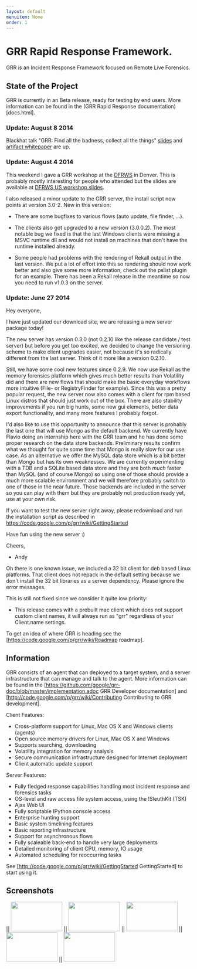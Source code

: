 ```yaml
---
layout: default
menuitem: Home
order: 1
---
```


# GRR Rapid Response Framework.

GRR is an Incident Response Framework focused on Remote Live Forensics.

## State of the Project

GRR is currently in an Beta release, ready for testing by end users. More
information can be found in the (GRR Rapid Response documentation)[docs.html].

### Update: August 8 2014

Blackhat talk "GRR: Find all the badness, collect all the things"
[slides](docs/References/Presentations/GRR_Blackhat_2014_Greg_Castle.html) and
[artifact
whitepaper](docs/References/Papers/GRR_Artifacts_Whitepaper_Blackhat2014_Greg_Castle.html)
are up.

### Update: August 4 2014

This weekend I gave a GRR workshop at the [DFRWS](http://dfrws.org/) in
Denver. This is probably mostly interesting for people who attended but the
slides are available at [DFRWS US workshop
slides](docs/References/Presentations/DFRWS_US_2014.html).

I also released a minor update to the GRR server, the install script now points
at version 3.0-2. New in this version:

  * There are some bugfixes to various flows (auto update, file finder, ...).

  * The clients also got upgraded to a new version (3.0.0.2). The most notable
    bug we fixed is that the last Windows clients were missing a MSVC runtime
    dll and would not install on machines that don't have the runtime installed
    already.

  * Some people had problems with the rendering of Rekall output in the last
    version. We put a lot of effort into this so rendering should now work
    better and also give some more information, check out the pslist plugin for
    an example. There has been a Rekall release in the meantime so now you need
    to run v1.0.3 on the server.

### Update: June 27 2014

Hey everyone,

I have just updated our download site, we are releasing a new
server package today!

The new server has version 0.3.0 (not 0.2.10 like the release
candidate / test server) but before you get too excited, we
decided to change the versioning scheme to make client upgrades
easier, not because it's so radically different from the last
server. Think of it more like a version 0.2.10.

Still, we have some cool new features since 0.2.9. We now use
Rekall as the memory forensics platform which gives much better
results than Volatility did and there are new flows that should
make the basic everyday workflows more intuitive (File- or
RegistryFinder for example). Since this was a pretty popular
request, the new server now also comes with a client for rpm
based Linux distros that should just work out of the box. There
are also stability improvements if you run big hunts, some new
gui elements, better data export functionality, and many more
features I probably forgot.

I'd also like to use this opportunity to announce that this
server is probably the last one that will use Mongo as the
default backend. We currently have Flavio doing an internship
here with the GRR team and he has done some proper research on
the data store backends. Preliminary results confirm what we
thought for quite some time that Mongo is really slow for our use
case. As an alternative we offer the MySQL data store which is a
bit better than Mongo but has its own weaknesses. We are
currently experimenting with a TDB and a SQLite based data store
and they are both *much* faster than MySQL (and of course Mongo)
so using one of those should provide a much more scalable
environment and we will therefore probably switch to one of those
in the near future. Those backends are included in the server so
you can play with them but they are probably not production ready
yet, use at your own risk.

If you want to test the new server right away, please redownload
and run the installation script as described in
https://code.google.com/p/grr/wiki/GettingStarted

Have fun using the new server :)

Cheers,
- Andy


Oh there is one known issue, we included a 32 bit client for deb
based Linux platforms. That client does not repack in the default
setting because we don't install the 32 bit libraries as a server
dependency. Please ignore the error messages.

This is still not fixed since we consider it quite low priority:

  * This release comes with a prebuilt mac client which does not support custom
    client names, it will always run as "grr" regardless of your Client.name
    settings.

To get an idea of where GRR is heading see the
[https://code.google.com/p/grr/wiki/Roadmap roadmap].

## Information

GRR consists of an agent that can deployed to a target system, and a server
infrastructure that can manage and talk to the agent. More information can be
found in the [https://github.com/google/grr-doc/blob/master/implementation.adoc
GRR Developer documentation] and [http://code.google.com/p/grr/wiki/Contributing
Contributing to GRR development].<br>

Client Features:

  * Cross-platform support for Linux, Mac OS X and Windows clients (agents)
  * Open source memory drivers for Linux, Mac OS X and Windows
  * Supports searching, downloading
  * Volatility integration for memory analysis
  * Secure communication infrastructure designed for Internet deployment
  * Client automatic update support

Server Features:

  * Fully fledged response capabilities handling most incident response and forensics tasks
  * OS-level and raw access file system access, using the !SleuthKit (TSK)
  * Ajax Web UI
  * Fully scriptable IPython console access
  * Enterprise hunting support
  * Basic system timelining features
  * Basic reporting infrastructure
  * Support for asynchronous flows
  * Fully scaleable back-end to handle very large deployments
  * Detailed monitoring of client CPU, memory, IO usage
  * Automated scheduling for reoccurring tasks

See [http://code.google.com/p/grr/wiki/GettingStarted GettingStarted] to start using it.

## Screenshots
||
<a href="http://wiki.grr.googlecode.com/git/Screenshot from 2013-11-18 18:36:13.png"><img src="http://wiki.grr.googlecode.com/git/Screenshot from 2013-11-18 18:36:13.png" width="140" height="80" /></a>
||
<a href="http://wiki.grr.googlecode.com/git/Screenshot from 2013-11-18 18:36:46.png"><img src="http://wiki.grr.googlecode.com/git/Screenshot from 2013-11-18 18:36:46.png" width="140" height="80" /></a>
||
<a href="http://wiki.grr.googlecode.com/git/Screenshot from 2013-11-18 18:37:37.png"><img src="http://wiki.grr.googlecode.com/git/Screenshot from 2013-11-18 18:37:37.png" width="140" height="80" /></a>
||
<a href="http://wiki.grr.googlecode.com/git/Screenshot from 2013-11-18 18:40:49.png"><img src="http://wiki.grr.googlecode.com/git/Screenshot from 2013-11-18 18:40:49.png" width="140" height="80" /></a>
||
<a href="http://wiki.grr.googlecode.com/git/Screenshot from 2013-11-18 18:41:45.png"><img src="http://wiki.grr.googlecode.com/git/Screenshot from 2013-11-18 18:41:45.png" width="140" height="80" /></a>